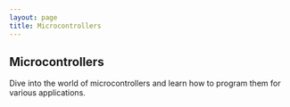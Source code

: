 ```yaml
---
layout: page
title: Microcontrollers
---
```


## Microcontrollers

Dive into the world of microcontrollers and learn how to program them for various applications.
